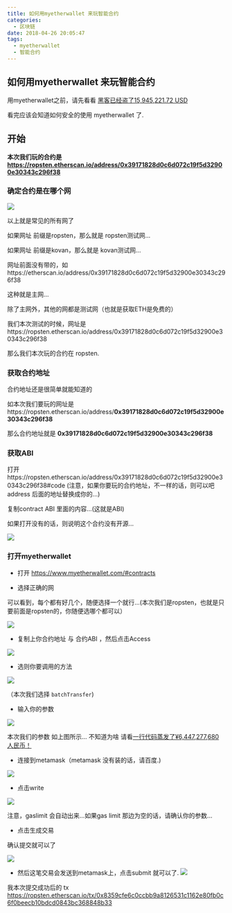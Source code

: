 ```yaml
---
title: 如何用myetherwallet 来玩智能合约
categories:
  - 区块链
date: 2018-04-26 20:05:47
tags:
  - myetherwallet
  - 智能合约
---
```


## 如何用myetherwallet 来玩智能合约

用myetherwallet之前，请先看看 [黑客已经盗了15,945,221.72 USD
](https://zhuanlan.zhihu.com/p/36105871)

看完应该会知道如何安全的使用 myetherwallet 了.

## 开始

**本次我们玩的合约是 https://ropsten.etherscan.io/address/0x39171828d0c6d072c19f5d32900e30343c296f38**

### 确定合约是在哪个网

![](http://ww1.sinaimg.cn/large/cfc08357gy1fqpucquu3ij20fe0b83zv.jpg)

以上就是常见的所有网了

如果网址 前缀是ropsten，那么就是 ropsten测试网...

如果网址 前缀是kovan，那么就是 kovan测试网...

网址前面没有带的，如https://etherscan.io/address/0x39171828d0c6d072c19f5d32900e30343c296f38

这种就是主网...

除了主网外，其他的网都是测试网（也就是获取ETH是免费的）

我们本次测试的时候，网址是https://ropsten.etherscan.io/address/0x39171828d0c6d072c19f5d32900e30343c296f38

那么我们本次玩的合约在 ropsten.

### 获取合约地址

合约地址还是很简单就能知道的

如本次我们要玩的网址是https://ropsten.etherscan.io/address/**0x39171828d0c6d072c19f5d32900e30343c296f38**

那么合约地址就是 **0x39171828d0c6d072c19f5d32900e30343c296f38**

### 获取ABI

打开https://ropsten.etherscan.io/address/0x39171828d0c6d072c19f5d32900e30343c296f38#code (注意，如果你要玩的合约地址，不一样的话，则可以吧address 后面的地址替换成你的...)

复制contract ABI 里面的内容...(这就是ABI)

如果打开没有的话，则说明这个合约没有开源...

![](http://ww1.sinaimg.cn/large/cfc08357gy1fqpup111sfj222k14uqja.jpg)

### 打开myetherwallet
- 打开 https://www.myetherwallet.com/#contracts

- 选择正确的网

可以看到，每个都有好几个，随便选择一个就行...(本次我们是ropsten，也就是只要前面是ropsten的，你随便选哪个都可以）


![](http://ww1.sinaimg.cn/large/cfc08357gy1fqput51107j20z80zkqa1.jpg)

- 复制上你合约地址 与 合约ABI ，然后点击Access

![](http://ww1.sinaimg.cn/large/cfc08357gy1fqpuwhj65ij225o0n2wk1.jpg)

- 选则你要调用的方法

![](http://ww1.sinaimg.cn/large/cfc08357gy1fqpuxrptpaj212810iq6n.jpg)

（本次我们选择 `batchTransfer`)
- 输入你的参数

![](http://ww1.sinaimg.cn/large/cfc08357gy1fqpvf9kw43j21p20taq79.jpg)

本次我们的参数 如上图所示...
不知道为啥 请看[一行代码蒸发了¥6,447,277,680 人民币！](https://mp.weixin.qq.com/s?__biz=MzU2OTAxNTcwMw==&mid=2247483863&idx=1&sn=5029734091080c37923f9bd666a6e1fa&chksm=fc846d2fcbf3e439e4f25ad1c7915c10ee8b375f791a260e0cd273d982aa521948d325f59121#rd)

- 连接到metamask（metamask 没有装的话，请百度.)

![](http://ww1.sinaimg.cn/large/cfc08357gy1fqpv39fzkuj223s0uqtg7.jpg)

- 点击write 

![](http://ww1.sinaimg.cn/large/cfc08357gy1fqpvh38jhmj21840rwad6.jpg)

注意，gaslimit 会自动出来...如果gas limit 那边为空的话，请确认你的参数...

- 点击生成交易

确认提交就可以了

![](http://ww1.sinaimg.cn/large/cfc08357gy1fqpviza1z9j215u12awk3.jpg)

- 然后这笔交易会发送到metamask上，点击submit 就可以了.
![](http://ww1.sinaimg.cn/large/cfc08357gy1fqpvkhkfb8j20ke0qmgoh.jpg)

我本次提交成功后的 tx https://ropsten.etherscan.io/tx/0x8359cfe6c0ccbb9a8126531c1162e80fb0c6f0beecb10bdcd0843bc368848b33

